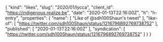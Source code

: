 {
  "kind": "likes",
  "slug": "2020/01/lycca",
  "client_id": "https://indigenous.realize.be",
  "date": "2020-01-13T22:16:00Z",
  "h": "h-entry",
  "properties": {
    "name": [
      "Like of @sdh100Shaun's tweet"
    ],
    "like-of": [
      "https://twitter.com/sdh100Shaun/status/1216796892769738752"
    ],
    "published": [
      "2020-01-13T22:16:00Z"
    ],
    "syndication": [
      "https://twitter.com/sdh100Shaun/status/1216796892769738752"
    ]
  }
}
